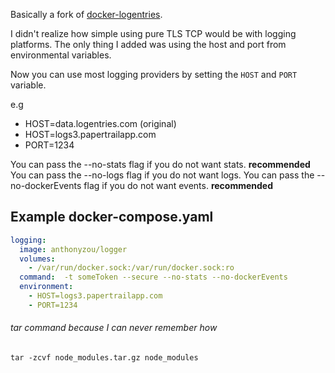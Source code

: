 Basically a fork of [docker-logentries](https://github.com/logentries/docker-logentries).


I didn't realize how simple using pure TLS TCP would be with logging platforms.
The only thing I added was using the host and port from environmental variables.

Now you can use most logging providers by setting the `HOST` and `PORT` variable.

e.g
  - HOST=data.logentries.com (original)
  - HOST=logs3.papertrailapp.com
  - PORT=1234


You can pass the --no-stats flag if you do not want stats. **recommended**
You can pass the --no-logs flag if you do not want logs.
You can pass the --no-dockerEvents flag if you do not want events. **recommended**


## Example docker-compose.yaml

```yaml
logging:
  image: anthonyzou/logger
  volumes:
    - /var/run/docker.sock:/var/run/docker.sock:ro
  command:  -t someToken --secure --no-stats --no-dockerEvents
  environment:
    - HOST=logs3.papertrailapp.com
    - PORT=1234
```


###### tar command because I can never remember how

    tar -zcvf node_modules.tar.gz node_modules
